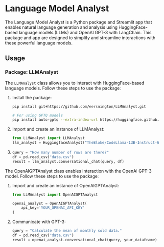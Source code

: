 # Language Model Analyst

The Language Model Analyst is a Python package and Streamlit app that enables natural language generation and analysis using HuggingFace-based language models (LLMs) and OpenAI GPT-3 with LangChain. This package and app are designed to simplify and streamline interactions with these powerful language models.

## Usage

### Package: LLMAnalyst

The `LLMAnalyst` class allows you to interact with HuggingFace-based language models. Follow these steps to use the package:

1. Install the package:

    ```bash
    pip install git+https://github.com/eersnington/LLMAnalyst.git

    # For using GPTQ models
    pip install auto-gptq --extra-index-url https://huggingface.github.io/autogptq-index/whl/cu118/  
    ```

2. Import and create an instance of LLMAnalyst:

    ```python
    from LLMAnalyst import LLMAnalyst
    llm_analyst = HuggingfaceAnalyst("TheBloke/CodeLlama-13B-Instruct-GPTQ")
    ```

3. 
    ```python
    query = "How many number of rows are there?"
    df = pd.read_csv("data.csv")
    result = llm_analyst.conversational_chat(query, df)
    ```


The OpenAIGPTAnalyst class enables interaction with the OpenAI GPT-3 model. Follow these steps to use the package:


1. Import and create an instance of OpenAIGPTAnalyst:

    ```python
    from LLMAnalyst import OpenAIGPTAnalyst

    openai_analyst = OpenAIGPTAnalyst(
        api_key='YOUR_OPENAI_API_KEY'
    )
    ```

2. Communicate with GPT-3:

    ```python
    query = "Calculate the mean of monthly sold data."
    df = pd.read_csv("data.csv")
    result = openai_analyst.conversational_chat(query, your_dataframe)
    ```
